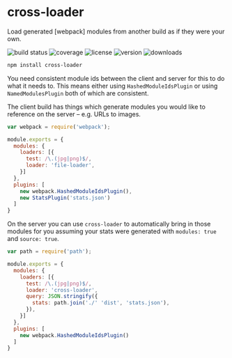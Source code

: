 # cross-loader

Load generated [webpack] modules from another build as if they were your own.

![build status](http://img.shields.io/travis/metalabdesign/cross-loader/master.svg?style=flat)
![coverage](https://img.shields.io/codecov/c/github/metalabdesign/cross-loader/master.svg?style=flat)
![license](http://img.shields.io/npm/l/cross-loader.svg?style=flat)
![version](http://img.shields.io/npm/v/cross-loader.svg?style=flat)
![downloads](http://img.shields.io/npm/dm/cross-loader.svg?style=flat)

```sh
npm install cross-loader
```

You need consistent module ids between the client and server for this to do what it needs to. This means either using `HashedModuleIdsPlugin` or using `NamedModulesPlugin` both of which are consistent.

The client build has things which generate modules you would like to reference on the server – e.g. URLs to images.

```js
var webpack = require('webpack');

module.exports = {
  modules: {
    loaders: [{
      test: /\.(jpg|png)$/,
      loader: 'file-loader',
    }]
  },
  plugins: [
    new webpack.HashedModuleIdsPlugin(),
    new StatsPlugin('stats.json')
  ]
}
```

On the server you can use `cross-loader` to automatically bring in those modules for you assuming your stats were generated with `modules: true` and `source: true`.

```js
var path = require('path');

module.exports = {
  modules: {
    loaders: [{
      test: /\.(jpg|png)$/,
      loader: 'cross-loader',
      query: JSON.stringify({
        stats: path.join('./' 'dist', 'stats.json'),
      }),
    }]
  },
  plugins: [
    new webpack.HashedModuleIdsPlugin()
  ]
}

```
